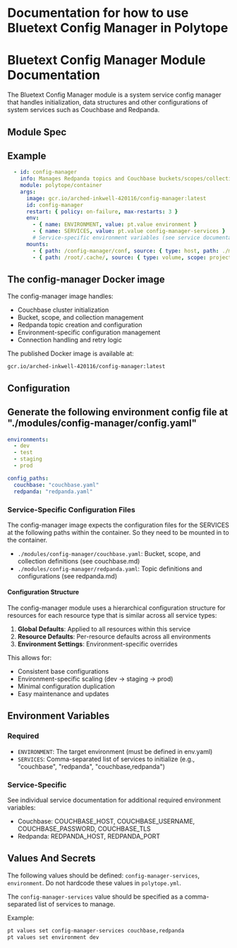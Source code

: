 # Documentation for how to use Bluetext Config Manager in Polytope

# Bluetext Config Manager Module Documentation

The Bluetext Config Manager module is a system service config manager that handles initialization, data structures and other configurations of system services such as Couchbase and Redpanda. 

## Module Spec

## Example
```yaml
  - id: config-manager
    info: Manages Redpanda topics and Couchbase buckets/scopes/collections
    module: polytope/container
    args:
      image: gcr.io/arched-inkwell-420116/config-manager:latest
      id: config-manager
      restart: { policy: on-failure, max-restarts: 3 }
      env:
        - { name: ENVIRONMENT, value: pt.value environment }
        - { name: SERVICES, value: pt.value config-manager-services }
        # Service-specific environment variables (see service documentation)
      mounts:
        - { path: /config-manager/conf, source: { type: host, path: ./modules/config-manager } }
        - { path: /root/.cache/, source: { type: volume, scope: project, id: dependency-cache } }
```

## The config-manager Docker image

The config-manager image handles:
- Couchbase cluster initialization
- Bucket, scope, and collection management
- Redpanda topic creation and configuration
- Environment-specific configuration management
- Connection handling and retry logic

The published Docker image is available at:
```
gcr.io/arched-inkwell-420116/config-manager:latest
```

## Configuration

## Generate the following environment config file at "./modules/config-manager/config.yaml"
```yaml
environments:
  - dev
  - test
  - staging
  - prod

config_paths:
  couchbase: "couchbase.yaml"
  redpanda: "redpanda.yaml"
```

### Service-Specific Configuration Files
The config-manager image expects the configuration files for the SERVICES at the following paths within the container. So they need to be mounted in to the container.

- `./modules/config-manager/couchbase.yaml`: Bucket, scope, and collection definitions (see couchbase.md)
- `./modules/config-manager/redpanda.yaml`: Topic definitions and configurations (see redpanda.md)

#### Configuration Structure

The config-manager module uses a hierarchical configuration structure for resources for each resource type that is similar across all service types:

1. **Global Defaults**: Applied to all resources within this service
2. **Resource Defaults**: Per-resource defaults across all environments
3. **Environment Settings**: Environment-specific overrides

This allows for:
- Consistent base configurations
- Environment-specific scaling (dev → staging → prod)
- Minimal configuration duplication
- Easy maintenance and updates

## Environment Variables

### Required
- `ENVIRONMENT`: The target environment (must be defined in env.yaml)
- `SERVICES`: Comma-separated list of services to initialize (e.g., "couchbase", "redpanda", "couchbase,redpanda")

### Service-Specific
See individual service documentation for additional required environment variables:
- Couchbase: COUCHBASE_HOST, COUCHBASE_USERNAME, COUCHBASE_PASSWORD, COUCHBASE_TLS
- Redpanda: REDPANDA_HOST, REDPANDA_PORT

## Values And Secrets

The following values should be defined: `config-manager-services`, `environment`. Do not hardcode these values in `polytope.yml`.

The `config-manager-services` value should be specified as a comma-separated list of services to manage.

Example:
```bash
pt values set config-manager-services couchbase,redpanda
pt values set environment dev
